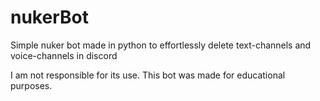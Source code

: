 # nukerBot
Simple nuker bot made in python to effortlessly delete text-channels and voice-channels in discord

I am not responsible for its use. This bot was made for educational purposes.

